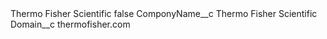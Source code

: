 <?xml version="1.0" encoding="UTF-8"?>
<CustomMetadata xmlns="http://soap.sforce.com/2006/04/metadata" xmlns:xsi="http://www.w3.org/2001/XMLSchema-instance" xmlns:xsd="http://www.w3.org/2001/XMLSchema">
    <label>Thermo Fisher Scientific</label>
    <protected>false</protected>
    <values>
        <field>ComponyName__c</field>
        <value xsi:type="xsd:string">Thermo Fisher Scientific</value>
    </values>
    <values>
        <field>Domain__c</field>
        <value xsi:type="xsd:string">thermofisher.com</value>
    </values>
</CustomMetadata>
